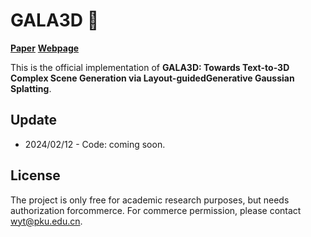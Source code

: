 # GALA3D 👋

[**Paper**](https://arxiv.org/abs/2402.07207)
[**Webpage**](https://gala3d.github.io/)

This is the official implementation of **GALA3D: Towards Text-to-3D Complex Scene Generation via Layout-guidedGenerative Gaussian Splatting**.

## Update
* 2024/02/12 - Code: coming soon.

## License
The project is only free for academic research purposes, but needs authorization forcommerce. For commerce permission, please contact wyt@pku.edu.cn.
